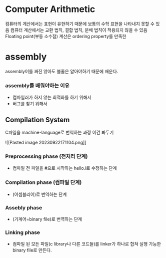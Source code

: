 # Computer Arithmetic
컴퓨터의 계산에서는 표현이 유한하기 때문에 보통의 수학 표현을 나타내지 못할 수 있음
컴퓨터 계산에서는 교환 법칙, 결합 법칙, 분배 법칙이 적용되지 않을 수 있음
Floating point(부동 소수점) 계산은 ordering property를 만족한

# assembly
assembly어를 짜진 않아도 볼줄은 알아야하기 때문에 배운다.
### assembly를 배워야하는 이유
-  컴파일러가 하지 않는 최적화를 하기 위해서
- 버그를 찾기 위해서

## Compilation System

C파일을 machine-language로 번역하는 과정
이건 봐두기

![[Pasted image 20230922171104.png]]
### Preprocessing phase (전처리 단계)
- 컴파일 전 파일을 \#으로 시작하는 hello.i로 수정하는 단계
### Compilation phase (컴파일 단계)
- (어셈블리어)로 번역하는 단계
### Assebly phase
- (기계어=binary file)로 번역하는 단계
### Linking phase
- 컴파일 된 모든 파일(c library나 다른 코드들)를 linker가 하나로 합쳐 실행 가능한 binary file로 만든다.
